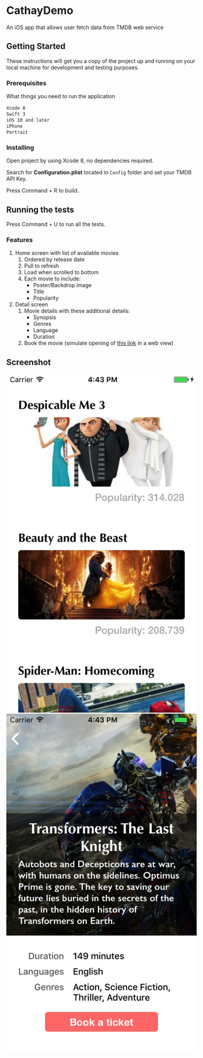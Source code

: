 # CathayDemo
An iOS app that allows user fetch data from TMDB web service

## Getting Started

These instructions will get you a copy of the project up and running on your local machine for development and testing purposes.

### Prerequisites

What things you need to run the application

```
Xcode 8
Swift 3
iOS 10 and later
iPhone 
Portrait
```

### Installing

Open project by using Xcode 8, no dependencies required. 

Search for __Configuration.plist__ located in `Config` folder and set your TMDB API Key.

Press Command + R to build.

## Running the tests

Press Command + U to run all the tests. 

### Features
1. Home screen with list of available movies
    1. Ordered by release date
    2. Pull to refresh
    3. Load when scrolled to bottom
    4. Each movie to include:
        * Poster/Backdrop image
        * Title
        * Popularity
2. Detail screen
    1. Movie details with these  additional  details:
        * Synopsis
        * Genres
        * Language
        * Duration
    2. Book the movie (simulate opening of [this link](http://www.cathaycineplexes.com.sg) in a web view)

## Screenshot
![Home](https://github.com/e0046793/CathayDemo/blob/master/Screenshot/Home.png)
![Detail](https://github.com/e0046793/CathayDemo/blob/master/Screenshot/Detail.png)
